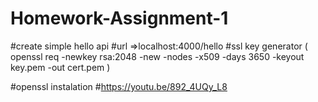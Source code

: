 # Homework-Assignment-1
#create simple hello api
#url =>localhost:4000/hello
#ssl key generator ( openssl req -newkey rsa:2048 -new -nodes -x509 -days 3650 -keyout key.pem -out cert.pem )

#openssl instalation
#https://youtu.be/892_4UQy_L8
